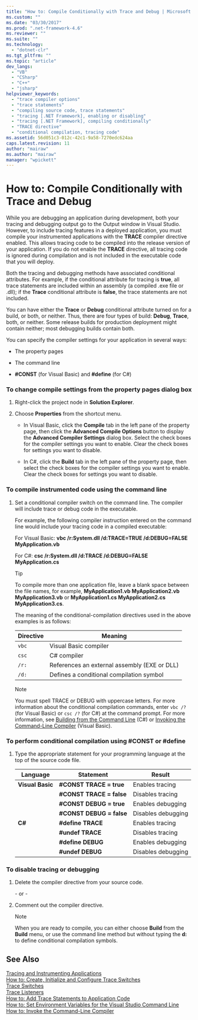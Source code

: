```yaml
---
title: "How to: Compile Conditionally with Trace and Debug | Microsoft Docs"
ms.custom: ""
ms.date: "03/30/2017"
ms.prod: ".net-framework-4.6"
ms.reviewer: ""
ms.suite: ""
ms.technology: 
  - "dotnet-clr"
ms.tgt_pltfrm: ""
ms.topic: "article"
dev_langs: 
  - "VB"
  - "CSharp"
  - "C++"
  - "jsharp"
helpviewer_keywords: 
  - "trace compiler options"
  - "trace statements"
  - "compiling source code, trace statements"
  - "tracing [.NET Framework], enabling or disabling"
  - "tracing [.NET Framework], compiling conditionally"
  - "TRACE directive"
  - "conditional compilation, tracing code"
ms.assetid: 56d051c3-012c-42c1-9a58-7270edc624aa
caps.latest.revision: 11
author: "mairaw"
ms.author: "mairaw"
manager: "wpickett"
---
```

# How to: Compile Conditionally with Trace and Debug
While you are debugging an application during development, both your tracing and debugging output go to the Output window in Visual Studio. However, to include tracing features in a deployed application, you must compile your instrumented applications with the **TRACE** compiler directive enabled. This allows tracing code to be compiled into the release version of your application. If you do not enable the **TRACE** directive, all tracing code is ignored during compilation and is not included in the executable code that you will deploy.  
  
 Both the tracing and debugging methods have associated conditional attributes. For example, if the conditional attribute for tracing is **true**, all trace statements are included within an assembly (a compiled .exe file or .dll); if the **Trace** conditional attribute is **false**, the trace statements are not included.  
  
 You can have either the **Trace** or **Debug** conditional attribute turned on for a build, or both, or neither. Thus, there are four types of build: **Debug**, **Trace**, both, or neither. Some release builds for production deployment might contain neither; most debugging builds contain both.  
  
 You can specify the compiler settings for your application in several ways:  
  
-   The property pages  
  
-   The command line  
  
-   **#CONST** (for Visual Basic) and **#define** (for C#)  
  
### To change compile settings from the property pages dialog box  
  
1.  Right-click the project node in **Solution Explorer**.  
  
2.  Choose **Properties** from the shortcut menu.  
  
    -   In Visual Basic, click the **Compile** tab in the left pane of the property page, then click the **Advanced Compile Options** button to display the **Advanced Compiler Settings** dialog box. Select the check boxes for the compiler settings you want to enable. Clear the check boxes for settings you want to disable.  
  
    -   In C#, click the **Build** tab in the left pane of the property page, then select the check boxes for the compiler settings you want to enable. Clear the check boxes for settings you want to disable.  
  
### To compile instrumented code using the command line  
  
1.  Set a conditional compiler switch on the command line. The compiler will include trace or debug code in the executable.  
  
     For example, the following compiler instruction entered on the command line would include your tracing code in a compiled executable:  
  
     For Visual Basic: **vbc /r:System.dll /d:TRACE=TRUE /d:DEBUG=FALSE MyApplication.vb**  
  
     For C#: **csc /r:System.dll /d:TRACE /d:DEBUG=FALSE MyApplication.cs**  
  
    > [!TIP]
    >  To compile more than one application file, leave a blank space between the file names, for example, **MyApplication1.vb MyApplication2.vb MyApplication3.vb** or **MyApplication1.cs MyApplication2.cs MyApplication3.cs**.  
  
     The meaning of the conditional-compilation directives used in the above examples is as follows:  
  
    |Directive|Meaning|  
    |---------------|-------------|  
    |`vbc`|Visual Basic compiler|  
    |`csc`|C# compiler|  
    |`/r:`|References an external assembly (EXE or DLL)|  
    |`/d:`|Defines a conditional compilation symbol|  
  
    > [!NOTE]
    >  You must spell TRACE or DEBUG with uppercase letters. For more information about the conditional compilation commands, enter `vbc /?` (for Visual Basic) or `csc /?` (for C#) at the command prompt. For more information, see [Building from the Command Line](~/docs/csharp/language-reference/compiler-options/how-to-set-environment-variables-for-the-visual-studio-command-line.md) (C#) or [Invoking the Command-Line Compiler](~/docs/visual-basic/reference/command-line-compiler/how-to-invoke-the-command-line-compiler.md) (Visual Basic).  
  
### To perform conditional compilation using #CONST or #define  
  
1.  Type the appropriate statement for your programming language at the top of the source code file.  
  
    |Language|Statement|Result|  
    |--------------|---------------|------------|  
    |**Visual Basic**|**#CONST TRACE = true**|Enables tracing|  
    ||**#CONST TRACE = false**|Disables tracing|  
    ||**#CONST DEBUG = true**|Enables debugging|  
    ||**#CONST DEBUG = false**|Disables debugging|  
    |**C#**|**#define TRACE**|Enables tracing|  
    ||**#undef TRACE**|Disables tracing|  
    ||**#define DEBUG**|Enables debugging|  
    ||**#undef DEBUG**|Disables debugging|  
  
### To disable tracing or debugging  
  
1.  Delete the compiler directive from your source code.  
  
     \- or -  
  
2.  Comment out the compiler directive.  
  
    > [!NOTE]
    >  When you are ready to compile, you can either choose **Build** from the **Build** menu, or use the command line method but without typing the **d:** to define conditional compilation symbols.  
  
## See Also  
 [Tracing and Instrumenting Applications](../../../docs/framework/debugging-tracing-profiling/tracing-and-instrumenting-applications.md)   
 [How to: Create, Initialize and Configure Trace Switches](../../../docs/framework/debugging-tracing-profiling/how-to-create-initialize-and-configure-trace-switches.md)   
 [Trace Switches](../../../docs/framework/debugging-tracing-profiling/trace-switches.md)   
 [Trace Listeners](../../../docs/framework/debugging-tracing-profiling/trace-listeners.md)   
 [How to: Add Trace Statements to Application Code](../../../docs/framework/debugging-tracing-profiling/how-to-add-trace-statements-to-application-code.md)   
 [How to: Set Environment Variables for the Visual Studio Command Line](~/docs/csharp/language-reference/compiler-options/how-to-set-environment-variables-for-the-visual-studio-command-line.md)   
 [How to: Invoke the Command-Line Compiler](~/docs/visual-basic/reference/command-line-compiler/how-to-invoke-the-command-line-compiler.md)